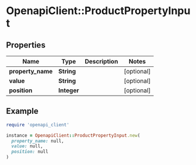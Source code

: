 # OpenapiClient::ProductPropertyInput

## Properties

| Name | Type | Description | Notes |
| ---- | ---- | ----------- | ----- |
| **property_name** | **String** |  | [optional] |
| **value** | **String** |  | [optional] |
| **position** | **Integer** |  | [optional] |

## Example

```ruby
require 'openapi_client'

instance = OpenapiClient::ProductPropertyInput.new(
  property_name: null,
  value: null,
  position: null
)
```


